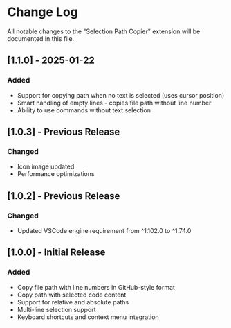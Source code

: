 # Change Log

All notable changes to the "Selection Path Copier" extension will be documented in this file.

## [1.1.0] - 2025-01-22

### Added
- Support for copying path when no text is selected (uses cursor position)
- Smart handling of empty lines - copies file path without line number
- Ability to use commands without text selection

## [1.0.3] - Previous Release

### Changed
- Icon image updated
- Performance optimizations

## [1.0.2] - Previous Release

### Changed
- Updated VSCode engine requirement from ^1.102.0 to ^1.74.0

## [1.0.0] - Initial Release

### Added
- Copy file path with line numbers in GitHub-style format
- Copy path with selected code content
- Support for relative and absolute paths
- Multi-line selection support
- Keyboard shortcuts and context menu integration